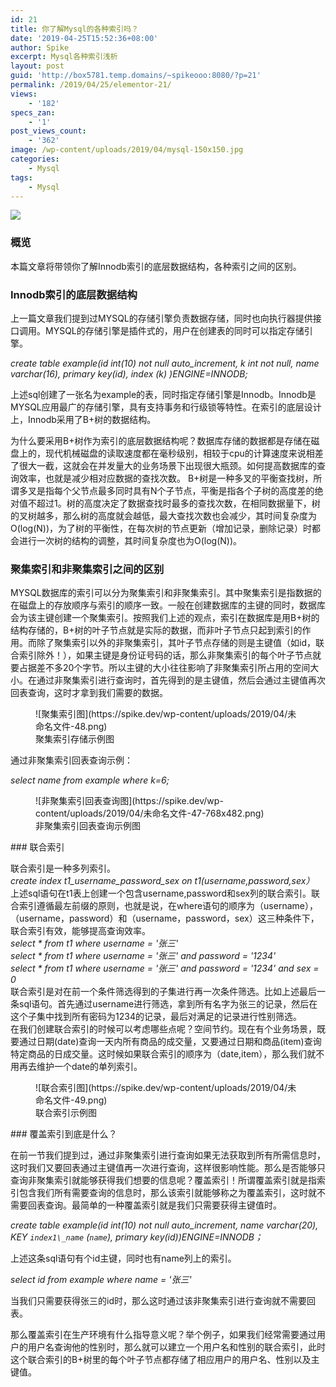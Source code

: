 ```yaml
---
id: 21
title: 你了解Mysql的各种索引吗？
date: '2019-04-25T15:52:36+08:00'
author: Spike
excerpt: Mysql各种索引浅析
layout: post
guid: 'http://box5781.temp.domains/~spikeooo:8080/?p=21'
permalink: /2019/04/25/elementor-21/
views:
    - '182'
specs_zan:
    - '1'
post_views_count:
    - '362'
image: /wp-content/uploads/2019/04/mysql-150x150.jpg
categories:
    - Mysql
tags:
    - Mysql
---
```


![](https://spike.dev:8080/wp-content/uploads/2019/04/mysql.jpg)

### **概览**

 本篇文章将带领你了解Innodb索引的底层数据结构，各种索引之间的区别。

### **Innodb索引的底层数据结构**

 上一篇文章我们提到过MYSQL的存储引擎负责数据存储，同时也向执行器提供接口调用。MYSQL的存储引擎是插件式的，用户在创建表的同时可以指定存储引擎。

*create table example(id int(10) not null auto\_increment, k int not null, name varchar(16), primary key(id), index (k) )ENGINE=INNODB;*

 上述sql创建了一张名为example的表，同时指定存储引擎是Innodb。Innodb是MYSQL应用最广的存储引擎，具有支持事务和行级锁等特性。在索引的底层设计上，Innodb采用了B+树的数据结构。

 为什么要采用B+树作为索引的底层数据结构呢？数据库存储的数据都是存储在磁盘上的，现代机械磁盘的读取速度都在毫秒级别，相较于cpu的计算速度来说相差了很大一截，这就会在并发量大的业务场景下出现很大瓶颈。如何提高数据库的查询效率，也就是减少相对应数据的查找次数。 B+树是一种多叉的平衡查找树，所谓多叉是指每个父节点最多同时具有N个子节点，平衡是指各个子树的高度差的绝对值不超过1。树的高度决定了数据查找时最多的查找次数，在相同数据量下，树的叉树越多，那么树的高度就会越低，最大查找次数也会减少，其时间复杂度为O(log(N))，为了树的平衡性，在每次树的节点更新（增加记录，删除记录）时都会进行一次树的结构的调整，其时间复杂度也为O(log(N))。

###  聚集索引和非聚集索引之间的区别

 MYSQL数据库的索引可以分为聚集索引和非聚集索引。其中聚集索引是指数据的在磁盘上的存放顺序与索引的顺序一致。一般在创建数据库的主键的同时，数据库会为该主键创建一个聚集索引。按照我们上述的观点，索引在数据库是用B+树的结构存储的，B+树的叶子节点就是实际的数据，而非叶子节点只起到索引的作用。而除了聚集索引以外的非聚集索引，其叶子节点存储的则是主键值（如id，联合索引除外！），如果主键是身份证号码的话，那么非聚集索引的每个叶子节点就要占据差不多20个字节。所以主键的大小往往影响了非聚集索引所占用的空间大小。在通过非聚集索引进行查询时，首先得到的是主键值，然后会通过主键值再次回表查询，这时才拿到我们需要的数据。

<figure> ![聚集索引图](https://spike.dev/wp-content/uploads/2019/04/未命名文件-48.png)<figcaption>聚集索引存储示例图</figcaption></figure>通过非聚集索引回表查询示例：

*select name from example where k=6;*

<figure> ![非聚集索引回表查询图](https://spike.dev/wp-content/uploads/2019/04/未命名文件-47-768x482.png)<figcaption>非聚集索引回表查询示例图</figcaption></figure>### 联合索引

 联合索引是一种多列索引。  
 *create index t1\_username\_password\_sex on t1(username,password,sex）*  
 上述sql语句在t1表上创建一个包含username,password和sex列的联合索引。联合索引遵循最左前缀的原则，也就是说，在where语句的顺序为（username），（username，password）和（username，password，sex）这三种条件下，联合索引有效，能够提高查询效率。  
  *select \* from t1 where username = '张三'*  
 *select \* from t1 where username = '张三' and password = '1234'*   
 *select \* from t1 where username = '张三' and password = '1234' and sex = 0*   
 联合索引是对在前一个条件筛选得到的子集进行再一次条件筛选。比如上述最后一条sql语句。首先通过username进行筛选，拿到所有名字为张三的记录，然后在这个子集中找到所有密码为1234的记录，最后对满足的记录进行性别筛选。   
 在我们创建联合索引的时候可以考虑哪些点呢？空间节约。现在有个业务场景，既要通过日期(date)查询一天内所有商品的成交量，又要通过日期和商品(item)查询特定商品的日成交量。这时候如果联合索引的顺序为（date,item），那么我们就不用再去维护一个date的单列索引。

<figure> ![联合索引图](https://spike.dev/wp-content/uploads/2019/04/未命名文件-49.png)<figcaption>联合索引示例图</figcaption></figure>### 覆盖索引到底是什么？

 在前一节我们提到过，通过非聚集索引进行查询如果无法获取到所有所需信息时，这时我们又要回表通过主键值再一次进行查询，这样很影响性能。那么是否能够只查询非聚集索引就能够获得我们想要的信息呢？覆盖索引！所谓覆盖索引就是指索引包含我们所有需要查询的信息时，那么该索引就能够称之为覆盖索引，这时就不需要回表查询。最简单的一种覆盖索引就是我们只需要获得主键值时。

 *create table example(id int(10) not null auto\_increment, name varchar(20), KEY `index1\_name` (`name`), primary key(id))ENGINE=INNODB；*

 上述这条sql语句有个id主键，同时也有name列上的索引。

 *select id from example where name = '张三'*

 当我们只需要获得张三的id时，那么这时通过该非聚集索引进行查询就不需要回表。

 那么覆盖索引在生产环境有什么指导意义呢？举个例子，如果我们经常需要通过用户的用户名查询他的性别时，那么就可以建立一个用户名和性别的联合索引，此时这个联合索引的B+树里的每个叶子节点都存储了相应用户的用户名、性别以及主键值。